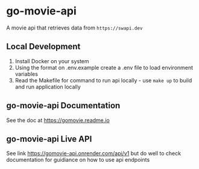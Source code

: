 # go-movie-api

A movie api that retrieves data from `https://swapi.dev`

## Local Development

1. Install Docker on your system
2. Using the format on .env.example create a .env file to load environment variables
3. Read the Makefile for command to run api locally - use `make up` to build and run application locally

## go-movie-api Documentation

See the doc at https://gomovie.readme.io

## go-movie-api Live API

See link https://gomovie-api.onrender.com/api/v1 but do well to check documentation for guidiance on how to use api endpoints


